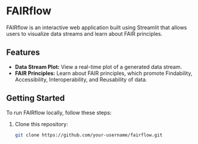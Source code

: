 # FAIRflow

FAIRflow is an interactive web application built using Streamlit that allows users to visualize data streams and learn about FAIR principles.

## Features

- **Data Stream Plot:** View a real-time plot of a generated data stream.
- **FAIR Principles:** Learn about FAIR principles, which promote Findability, Accessibility, Interoperability, and Reusability of data.

## Getting Started

To run FAIRflow locally, follow these steps:

1. Clone this repository:

   ```bash
   git clone https://github.com/your-username/fairflow.git
